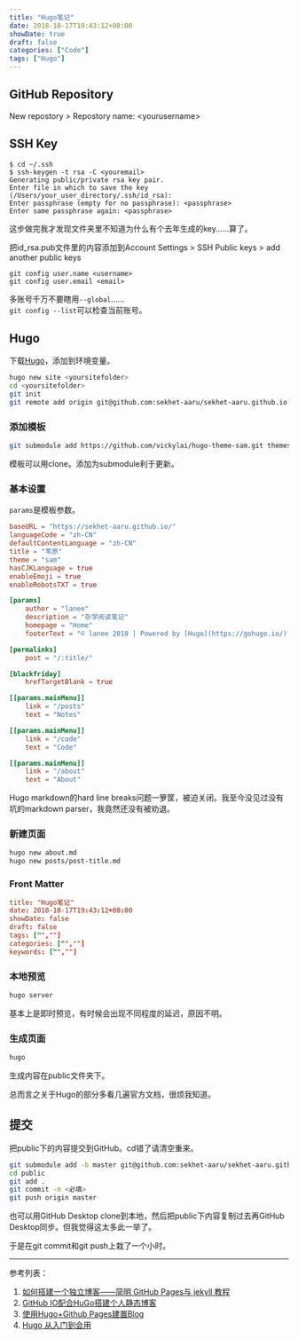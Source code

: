 ```yaml
---
title: "Hugo笔记"
date: 2018-10-17T19:43:12+08:00
showDate: true
draft: false
categories: ["Code"]
tags: ["Hugo"]
---
```


## GitHub Repository

New repostory > Repostory name: \<yourusername>

## SSH Key

```
$ cd ~/.ssh
$ ssh-keygen -t rsa -C <youremail>
Generating public/private rsa key pair.
Enter file in which to save the key (/Users/your_user_directory/.ssh/id_rsa): 
Enter passphrase (empty for no passphrase): <passphrase>
Enter same passphrase again: <passphrase>
```

这步做完我才发现文件夹里不知道为什么有个去年生成的key……算了。

把id_rsa.pub文件里的内容添加到Account Settings > SSH Public keys > add another public keys

```
git config user.name <username>
git config user.email <email>
```

多账号千万不要瞎用`--global`……\
`git config --list`可以检查当前账号。

## Hugo

下载[Hugo](https://github.com/gohugoio/hugo/releases)，添加到环境变量。

```bash
hugo new site <yoursitefolder>
cd <yoursitefolder>
git init
git remote add origin git@github.com:sekhet-aaru/sekhet-aaru.github.io.git
```

### 添加模板

```bash
git submodule add https://github.com/vickylai/hugo-theme-sam.git themes/sam
```

模板可以用clone。添加为submodule利于更新。

### 基本设置

`params`是模板参数。

```toml
baseURL = "https://sekhet-aaru.github.io/"
languageCode = "zh-CN"
defaultContentLanguage = "zh-CN"
title = "苇原"
theme = "sam"
hasCJKLanguage = true
enableEmoji = true
enableRobotsTXT = true

[params]
    author = "lanee"
    description = "杂学阅读笔记"
    homepage = "Home"
    footerText = "© lanee 2018 | Powered by [Hugo](https://gohugo.io/) | Theme based on [Sam](https://github.com/vickylai/hugo-theme-sam)"

[permalinks]
    post = "/:title/"

[blackfriday]
    hrefTargetBlank = true

[[params.mainMenu]]
    link = "/posts"
    text = "Notes"

[[params.mainMenu]]
    link = "/code"
    text = "Code"

[[params.mainMenu]]
    link = "/about"
    text = "About"
```

Hugo markdown的hard line breaks问题一箩筐，被迫关闭。我至今没见过没有坑的markdown parser，我竟然还没有被劝退。

### 新建页面

```bash
hugo new about.md
hugo new posts/post-title.md
```

### Front Matter

```toml
title: "Hugo笔记"
date: 2018-10-17T19:43:12+08:00
showDate: false
draft: false
tags: ["",""]
categories: ["",""]
keywords: ["",""]
```

### 本地预览

```bash
hugo server
```
基本上是即时预览，有时候会出现不同程度的延迟，原因不明。

### 生成页面

```bash
hugo
```

生成内容在public文件夹下。

总而言之关于Hugo的部分多看几遍官方文档，很烦我知道。


## 提交

把public下的内容提交到GitHub。cd错了请清空重来。

```bash
git submodule add -b master git@github.com:sekhet-aaru/sekhet-aaru.github.io.git public
cd public
git add .
git commit -m <必填>
git push origin master
```
也可以用GitHub Desktop clone到本地，然后把public下内容复制过去再GitHub Desktop同步。但我觉得这太多此一举了。

于是在git commit和git push上栽了一个小时。

---

参考列表：

1. [如何搭建一个独立博客——简明 GitHub Pages与 jekyll 教程](http://www.cnfeat.com/blog/2014/05/11/how-to-build-a-blog/)
2. [GitHub IO配合HuGo搭建个人静态博客](https://mikoto10032.github.io/post/程序员那些事/github-io配合hugo搭建个人静态博客/)
3. [使用Hugo+Github Pages建置Blog](https://www.jianshu.com/p/58c644011f7d)
4. [Hugo 从入门到会用](https://blog.olowolo.com/post/hugo-quick-start/)